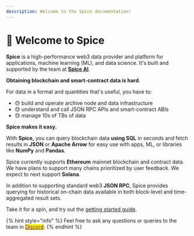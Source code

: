 ```yaml
---
description: Welcome to the Spice documentation!
---
```


# 👋 Welcome to Spice

**Spice** is a high-performance web3 data provider and platform for applications, machine learning (ML), and data science. It's built and supported by the team at [**Spice AI**](https://spiceai.io).

**Obtaining blockchain and smart-contract data is hard**.

For data in a format and quantities that's useful, you have to:

* 😓 build and operate archive node and data infrastructure
* 😓 understand and call JSON RPC APIs and smart-contract ABIs
* 😓 manage 10s of TBs of data

**Spice makes it easy.**

With **Spice,** you can query blockchain data **using SQL** in seconds and fetch results in **JSON** or **Apache Arrow** for easy use with apps, ML, or libraries like **NumPy** and **Pandas**.

Spice currently supports **Ethereum** mainnet blockchain and contract data. We have plans to support many chains prioritized by user feedback. We expect to next support **Solana**.

In addition to supporting standard web3 **JSON RPC**, Spice provides querying for historical on-chain data available in both block-level and time-aggregated result sets.

Take it for a spin, and try out the [getting started guide](get-started.md).

{% hint style="info" %}
Feel free to ask any questions or queries to the team in [<mark style="color:purple;">Discord</mark>](https://discord.gg/kZnTfneP5u).
{% endhint %}
